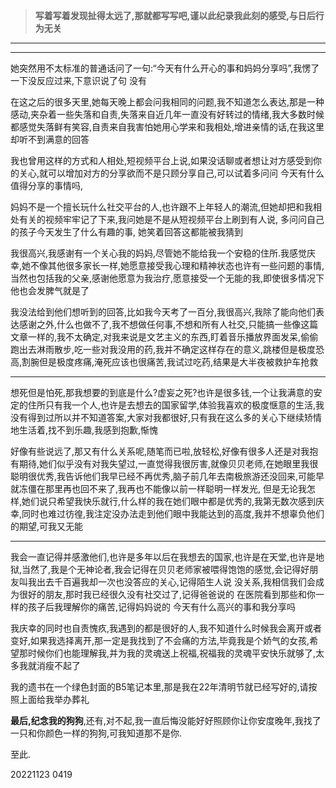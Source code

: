 > **写着写着发现扯得太远了,那就都写写吧,谨以此纪录我此刻的感受,与日后行为无关**

---

---

她突然用不太标准的普通话问了一句:“今天有什么开心的事和妈妈分享吗”,我愣了一下没反应过来,下意识说了句 没有

在这之后的很多天里,她每天晚上都会问我相同的问题,我不知道怎么表达,那是一种感动,夹杂着一些失落和自责,失落来自近几年一直没有好转过的情绪,我大多数时候都感觉失落鲜有笑容,自责来自我害怕她用心学来和我相处,增进亲情的话,在我这里却听不到满意的回答

我也曾用这样的方式和人相处,短视频平台上说,如果没话聊或者想让对方感受到你的关心,就可以增加对方的分享欲而不是只顾分享自己,可以试着多问问  今天有什么值得分享的事情吗,

妈妈不是一个擅长玩什么社交平台的人,也许跟不上年轻人的潮流,但她却把和我相处有关的视频牢牢记了下来,我问她是不是从短视频平台上刷到有人说, 多问问自己的孩子今天发生了什么有趣的事, 她笑着回答这都能被我猜到

我很高兴,我感谢有一个关心我的妈妈,尽管她不能给我一个安稳的住所.我感觉庆幸,她不像其他很多家长一样,她愿意接受我心理和精神状态也许有一些问题的事情,当然也包括我的父亲,感谢他愿意为我治疗,愿意接受一个无能的我,即使很多情况下他也会发脾气就是了

我没法给到他们想听到的回答,比如我今天考了一百分,我很高兴,我除了能向他们表达感谢之外,什么也做不了,我不想做任何事,不想和所有人社交,只能搞一些像这篇文章一样的,我不太确定,对我来说是文艺主义的东西,盯着音乐播放界面发呆,偷偷跑出去淋雨散步,吃一些对我没用的药,我并不确定这样存在的意义,跳楼但是极度恐高,割腕但是极度疼痛,淹死应该也很痛苦,我试过吃药,结果是大半夜被救护车抢救

---

想死但是怕死,那我想要的到底是什么?虚妄之死?也许是很多钱,一个让我满意的安定的住所只有我一个人,也许是去想去的国家留学,体验我喜欢的极度惬意的生活,我没有得到过所以并不知道答案,大家对我都很好,只有我在这么多的关心下继续矫情地生活着,找不到乐趣,我感到抱歉,惭愧

好像有些说远了,那又有什么关系呢,随笔而已啦,放轻松,好像有很多人还是对我抱有期待,她们似乎没有对我失望过,一直觉得我很厉害,就像贝贝老师,在她眼里我很聪明很优秀,我告诉他们我早已经不再优秀,脑子前几年去南极旅游还没回来,可能早就冻僵在那里再也回不来了,我再也不能像以前一样聪明一样发光, 但是无论我怎样,她们说只希望我快乐就行,什么样的我在她们眼中都是优秀的,我第无数次感到庆幸,同时也难过彷徨,我注定没办法走到他们眼中我能达到的高度,我并不想辜负他们的期望,可我又无能

---

我会一直记得并感激他们,也许是多年以后在我想去的国家,也许是在天堂,也许是地狱,当然了,我是个无神论者,我会记得在贝贝老师家被喂得饱饱的感觉,会记得好朋友叫我出去千百遍我却一次也没答应的关心,记得陌生人说 没关系,我相信我们会成为很好的朋友,那时我已经很久没有社交过了,记得爸爸说的 在医院看到那些和你一样的孩子后我理解你的痛苦,记得妈妈说的 今天有什么高兴的事和我分享吗

我庆幸的同时也自责愧疚,我遇到的都是很好的人,我不知道什么时候我会离开或者变好,如果我选择离开,那一定是我找到了不会痛的方法,毕竟我是个娇气的女孩,希望那时候你们也能理解我,并为我的灵魂送上祝福,祝福我的灵魂平安快乐就够了,太多我就消瘦不起了

我的遗书在一个绿色封面的B5笔记本里,那是我在22年清明节就已经写好的,请按照上面给我举办葬礼

**最后,纪念我的狗狗**,还有,对不起,我一直后悔没能好好照顾你让你安度晚年,我找了一只和你颜色一样的狗狗,可我知道那不是你.

至此.

20221123 0419

